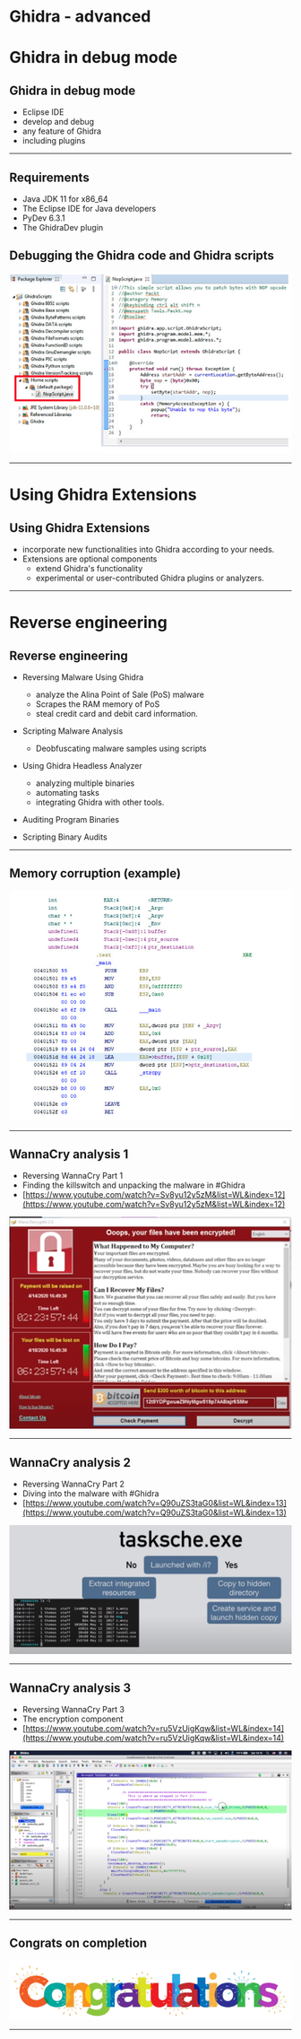 # Ghidra - advanced

# Ghidra in debug mode

## Ghidra in debug mode

* Eclipse IDE
* develop and debug
* any feature of Ghidra
* including plugins

---

## Requirements

* Java JDK 11 for x86_64
* The Eclipse IDE for Java developers
* PyDev 6.3.1
* The GhidraDev plugin

## Debugging the Ghidra code and Ghidra scripts

![](../images/26.png)

---

# Using Ghidra Extensions

## Using Ghidra Extensions

* incorporate new functionalities into Ghidra according to your needs.
* Extensions are optional components 
  * extend Ghidra's functionality 
  * experimental or user-contributed Ghidra plugins or analyzers.


---

# Reverse engineering

## Reverse engineering

* Reversing Malware Using Ghidra
  * analyze the Alina Point of Sale (PoS) malware
  * Scrapes the RAM memory of PoS 
  * steal credit card and debit card information.
  
* Scripting Malware Analysis
  * Deobfuscating malware samples using scripts
* Using Ghidra Headless Analyzer
  * analyzing multiple binaries
  * automating tasks
  * integrating Ghidra with other tools.
* Auditing Program Binaries
* Scripting Binary Audits

---

## Memory corruption (example)

![](../images/27.png)

---

## WannaCry analysis 1

* Reversing WannaCry Part 1
* Finding the killswitch and unpacking the malware in #Ghidra
* [https://www.youtube.com/watch?v=Sv8yu12y5zM&list=WL&index=12](https://www.youtube.com/watch?v=Sv8yu12y5zM&list=WL&index=12)

![](../images/30.png)

---

## WannaCry analysis 2

* Reversing WannaCry Part 2
* Diving into the malware with #Ghidra
* [https://www.youtube.com/watch?v=Q90uZS3taG0&list=WL&index=13](https://www.youtube.com/watch?v=Q90uZS3taG0&list=WL&index=13)

![](../images/31.png)

---

## WannaCry analysis 3

* Reversing WannaCry Part 3
* The encryption component
* [https://www.youtube.com/watch?v=ru5VzUigKqw&list=WL&index=14](https://www.youtube.com/watch?v=ru5VzUigKqw&list=WL&index=14)

![](../images/32.png)

---

## Congrats on completion


![](../images/congrats.png)

---